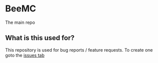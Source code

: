 # BeeMC
The main repo

## What is this used for?
This repository is used for bug reports / feature requests. To create one goto the [issues tab](https://github.com/BeeCrew/BeeMC/issues)
